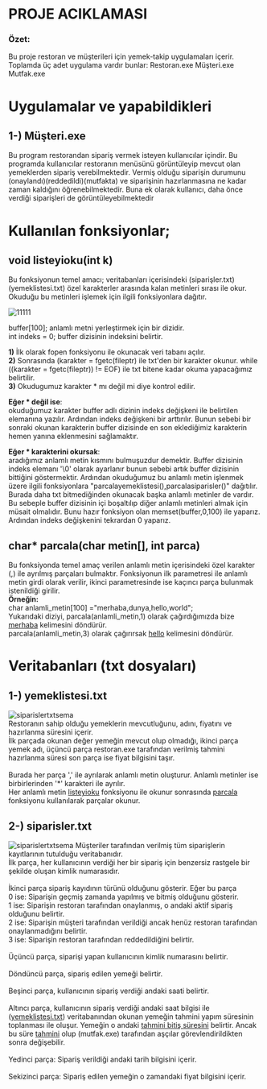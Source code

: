 # PROJE ACIKLAMASI
### Özet:
Bu proje restoran ve müşterileri için yemek-takip uygulamaları içerir. Toplamda üç adet uygulama vardır bunlar:
Restoran.exe
Müşteri.exe
Mutfak.exe

# Uygulamalar ve yapabildikleri

## 1-) Müşteri.exe
Bu program restorandan sipariş vermek isteyen kullanıcılar içindir. Bu programda kullanıcılar restoranın menüsünü
görüntüleyip mevcut olan yemeklerden sipariş verebilmektedir. Vermiş olduğu siparişin durumunu (onaylandı)(reddedildi)(mutfakta) ve 
siparişinin hazırlanmasına ne kadar zaman kaldığını öğrenebilmektedir. Buna ek olarak kullanıcı, daha önce verdiği siparişleri de görüntüleyebilmektedir

# Kullanılan fonksiyonlar;
## void listeyioku(int k)
Bu fonksiyonun temel amacı; veritabanları içerisindeki (siparişler.txt)(yemeklistesi.txt) özel karakterler arasında kalan metinleri sırası ile okur. Okuduğu bu
metinleri işlemek için ilgili fonksiyonlara dağıtır.

![11111](https://github.com/2memory333/programming2proje/assets/63019122/fc70f76e-b434-43fa-8194-7e13f2b76075)

buffer[100]; anlamlı metni yerleştirmek için bir dizidir.<br>
int indeks = 0; buffer dizisinin indeksini belirtir.

**1)** İlk olarak fopen fonksiyonu ile okunacak veri tabanı açılır. <br>
**2)** Sonrasında (karakter = fgetc(fileptr) ile txt'den bir karakter okunur.  while ((karakter = fgetc(fileptr)) != EOF) ile txt bitene kadar okuma yapacağımız belirtilir. <br>
**3)** Okudugumuz karakter * mı değil mi diye kontrol edilir.

**Eğer * değil ise**:<br>
okuduğumuz karakter buffer adlı dizinin indeks değişkeni ile belirtilen elemanına yazılır. Ardından indeks değişkeni
bir arttırılır. Bunun sebebi bir sonraki okunan karakterin buffer dizisinde en son eklediğimiz karakterin hemen yanına eklenmesini sağlamaktır.

**Eğer * karakterini okursak**:<br>
aradığımız anlamlı metin kısmını bulmuşuzdur demektir. Buffer dizisinin indeks elemanı '\0' olarak ayarlanır bunun sebebi artık buffer dizisinin bittiğini göstermektir.
Ardından okuduğumuz bu anlamlı metin işlenmek üzere ilgili fonksiyonlara "parcalayemeklistesi(),parcalasiparisler()" dağıtılır. Burada daha txt bitmediğinden okunacak başka anlamlı metinler de vardır. 
Bu sebeple buffer dizisinin içi boşaltılıp diğer anlamlı metinleri almak için müsait olmalıdır. Bunu hazır fonksiyon olan memset(buffer,0,100) ile yaparız. Ardından indeks değişkenini tekrardan 0 yaparız. 

## char* parcala(char metin[], int parca)
Bu fonksiyonda temel amaç verilen anlamlı metin içerisindeki özel karakter (,) ile ayrılmış parçaları bulmaktır. Fonksiyonun ilk parametresi ile anlamlı metin girdi olarak verilir, ikinci parametresinde ise kaçıncı parça bulunmak istenildiği girilir.<br> **Örneğin:** <br> char anlamli_metin[100] ="merhaba,dunya,hello,world"; <br> 
Yukarıdaki diziyi, parcala(anlamli_metin,1) olarak çağırdığımızda bize <ins>merhaba</ins> kelimesini döndürür. <br> parcala(anlamli_metin,3) olarak çağırırsak <ins>hello</ins> kelimesini döndürür. 

# Veritabanları (txt dosyaları)
## 1-) yemeklistesi.txt
![siparislertxtsema](https://github.com/2memory333/programming2proje/assets/63019122/cffe1f5c-d74a-40a0-8ebb-59db4847b2c7)<br>
Restoranın sahip olduğu yemeklerin mevcutluğunu, adını, fiyatını ve hazırlanma süresini içerir.<br>
İlk parçada okunan değer yemeğin mevcut olup olmadığı, ikinci parça yemek adı, üçüncü parça restoran.exe tarafından verilmiş tahmini hazırlanma süresi son parça ise fiyat bilgisini taşır.<br>
<br>Burada her parça ',' ile ayrılarak anlamlı metin oluşturur. Anlamlı metinler ise birbirlerinden '*' karakteri ile ayrılır. <br>
Her anlamlı metin [listeyioku](https://github.com/2memory333/programming2proje?tab=readme-ov-file#void-listeyiokuint-k) fonksiyonu ile okunur sonrasında [parcala](https://github.com/2memory333/programming2proje?tab=readme-ov-file#char-parcalachar-metin-int-parca) fonksiyonu kullanılarak parçalar okunur.
## 2-) siparisler.txt
![siparislertxtsema](https://github.com/2memory333/programming2proje/assets/63019122/c9c4d22d-cf99-427a-9d16-928764c2d29e) Müşteriler tarafından verilmiş tüm siparişlerin kayıtlarının tutulduğu veritabanıdır. <br>
İlk parça, her kullanıcının verdiği her bir sipariş için benzersiz rastgele bir şekilde oluşan kimlik numarasıdır. <br><br>
İkinci parça sipariş kayıdının türünü olduğunu gösterir. Eğer bu parça <br>
0 ise: Siparişin geçmiş zamanda yapılmış ve bitmiş olduğunu gösterir. <br>
1 ise: Siparişin restoran tarafından onaylanmış, o andaki aktif sipariş olduğunu belirtir. <br>
2 ise: Siparişin müşteri tarafından verildiği ancak henüz restoran tarafından onaylanmadığını belirtir. <br>
3 ise: Siparişin restoran tarafından reddedildiğini belirtir. <br><br>
Üçüncü parça, siparişi yapan kullanıcının kimlik numarasını belirtir.<br><br>
Döndüncü parça, sipariş edilen yemeği belirtir.<br><br>
Beşinci parça, kullanıcının sipariş verdiği andaki saati belirtir.<br><br>
Altıncı parça, kullanıcının sipariş verdiği andaki saat bilgisi ile ([yemeklistesi.txt](https://github.com/2memory333/programming2proje?tab=readme-ov-file#yemeklistesi-txt)) veritabanından okunan yemeğin tahmini yapım süresinin toplanması ile oluşur. Yemeğin o andaki <ins>tahmini bitiş süresini</ins> belirtir.
Ancak bu süre <ins>tahmini</ins> olup (mutfak.exe) tarafından aşçılar görevlendirildikten sonra değişebilir.<br><br>
Yedinci parça: Sipariş verildiği andaki tarih bilgisini içerir.<br><br>
Sekizinci parça: Sipariş edilen yemeğin o zamandaki fiyat bilgisini içerir.























